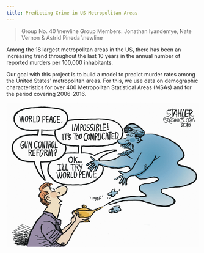 ```yaml
---
title: Predicting Crime in US Metropolitan Areas
---
```


>Group No. 40  \newline
>Group Members: Jonathan Iyandemye, Nate Vernon & Astrid Pineda \newline

Among the 18 largest metropolitan areas in the US, there has been an increasing trend throughout the last 10 years in the annual number of reported murders per 100,000 inhabitants. 

Our goal with this project is to build a model to predict murder rates among the United States' metropolitan areas. For this, we use data on demographic characteristics for over 400 Metropolitan Statistical Areas (MSAs) and for the period covering 2006-2016. 

![png](index_files/stah160622.png)
